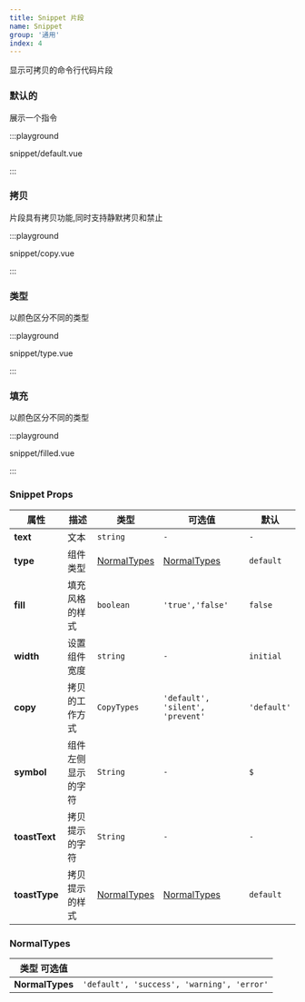 ```yaml
---
title: Snippet 片段
name: Snippet
group: '通用'
index: 4
---
```


显示可拷贝的命令行代码片段

### 默认的

展示一个指令

:::playground

snippet/default.vue

:::

### 拷贝

片段具有拷贝功能,同时支持静默拷贝和禁止

:::playground

snippet/copy.vue

:::

### 类型

以颜色区分不同的类型

:::playground

snippet/type.vue

:::

### 填充

以颜色区分不同的类型

:::playground

snippet/filled.vue

:::

### Snippet Props

| 属性          | 描述               | 类型                        | 可选值                           | 默认        |
| ------------- | ------------------ | --------------------------- | -------------------------------- | ----------- |
| **text**      | 文本               | `string`                    | `-`                              | `-`         |
| **type**      | 组件类型           | [NormalTypes](#normaltypes) | [NormalTypes](#normaltypes)      | `default`   |
| **fill**      | 填充风格的样式     | `boolean`                   | `'true','false'`                 | `false`     |
| **width**     | 设置组件宽度       | `string`                    | `-`                              | `initial`   |
| **copy**      | 拷贝的工作方式     | `CopyTypes`                 | `'default', 'silent', 'prevent'` | `'default'` |
| **symbol**    | 组件左侧显示的字符 | `String`                    | `-`                              | `$`         |
| **toastText** | 拷贝提示的字符     | `String`                    | `-`                              | `-`         |
| **toastType** | 拷贝提示的样式     | [NormalTypes](#normaltypes) | [NormalTypes](#normaltypes)      | `default`   |

### NormalTypes

| 类型 可选值     |                                            |
| --------------- | ------------------------------------------ |
| **NormalTypes** | `'default', 'success', 'warning', 'error'` |
